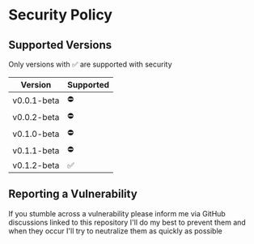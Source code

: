 # Security Policy

## Supported Versions

Only versions with ✅ are supported with security

| Version     | Supported |
|-------------|-----------|
| v0.0.1-beta | ⛔         |
| v0.0.2-beta | ⛔         |
| v0.1.0-beta | ⛔         |
| v0.1.1-beta | ⛔         |
| v0.1.2-beta | ✅         |



## Reporting a Vulnerability

If you stumble across a vulnerability please inform me via GitHub discussions linked to this repository
I'll do my best to prevent them and when they occur I'll try to neutralize them as quickly as possible
